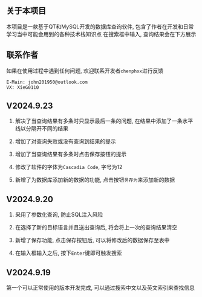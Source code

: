 ## 关于本项目 

本项目是一款基于QT和MySQL开发的数据库查询软件, 包含了作者在开发和日常学习当中可能会用到的各种技术栈知识点 
在搜索框中输入, 查询结果会在下方展示 

## 联系作者 

如果在使用过程中遇到任何问题, 欢迎联系开发者`chenphxx`进行反馈 
```
E-Main: john201950@outlook.com
VX: XieG0110
```

## V2024.9.23 

1. 解决了当查询结果有多条时只显示最后一条的问题, 在结果中添加了一条水平线以分隔开不同的结果
  
2. 增加了对查询失败或没有查询到结果的提示
  
3. 增加了当查询结果有多条时点击保存按钮的提示
  
4. 修改了软件的字体为`Cascadia Code`, 字号为12 
  
5. 新增了为数据库添加新的数据的功能, 点击按钮`另存为`来添加新的数据


## V2024.9.20 

1. 采用了参数化查询, 防止SQL注入风险

3. 在选择了新的目标语言并且送出查询后, 将会将上一次的查询结果清空

5. 新增了保存功能, 点击保存按钮后, 可以将修改后的数据保存至表中

7. 在输入框输入之后, 按下`Enter`键即可触发搜索 

## V2024.9.19 

第一个可以正常使用的版本开发完成, 可以通过搜索中文以及英文索引来查找信息
